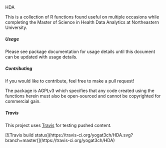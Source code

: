 HDA
<p>This is a collection of R functions found useful on multiple occasions while completing the Master of Science in Health Data Analytics at Northeastern University.</p>
<h5>Usage</h5>
<p>Please see package documentation for usage details until this document can be updated with usage details.</p>
<h5>Contributing</h5>
<p>If you would like to contribute, feel free to make a pull request!</p>
<p>The package is AGPLv3 which specifies that any code created using the functions herein must also be open-sourced and cannot be copyrighted for commercial gain.</p>
<h5>Travis</h5>
<p>This project uses <a href="https://travis-ci.org" target="_blank">Travis</a> for testing pushed content.</p>
[![Travis build status](https://travis-ci.org/yogat3ch/HDA.svg?branch=master)](https://travis-ci.org/yogat3ch/HDA)
